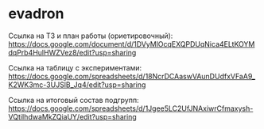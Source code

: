 # evadron

Ссылка на ТЗ и план работы (ориетировочный): https://docs.google.com/document/d/1DVyMlOcqEXQPDUqNica4ELtKOYMdqPrb4HulHWZVez8/edit?usp=sharing

Ссылка на таблицу с экспериментами: https://docs.google.com/spreadsheets/d/18NcrDCAaswVAunDUdfxVFaA9_K2WK3mc-3UJSlB_Jq4/edit?usp=sharing

Ссылка на итоговый состав подгрупп: https://docs.google.com/spreadsheets/d/1Jgee5LC2UfJNAxiwrCfmaxysh-VQtiIhdwaMkZQiaUY/edit?usp=sharing
